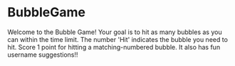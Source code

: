 # BubbleGame
Welcome to the Bubble Game! Your goal is to hit as many bubbles as you can within the time limit. The number 'Hit' indicates the bubble you need to hit. Score 1 point for hitting a matching-numbered bubble. It also has fun username suggestions!!
